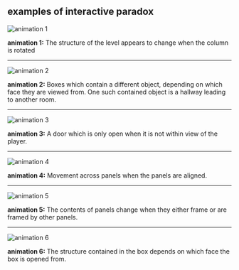 ## examples of interactive paradox

![animation 1](https://github.com/cyrilfocht/cyrilfocht.github.io/blob/paradox/paradox/MV2.gif)

**animation 1:** The structure of the level appears to change when the column is rotated
***

![animation 2](https://github.com/cyrilfocht/cyrilfocht.github.io/blob/paradox/paradox/AC1.gif)

**animation 2:** Boxes which contain a different object, depending on which face they are viewed from.
One such contained object is a hallway leading to another room.
***

![animation 3](https://github.com/cyrilfocht/cyrilfocht.github.io/blob/paradox/paradox/AC2.gif)

**animation 3:** A door which is only open when it is not within view of the player.
***

![animation 4](http://cdn.akamai.steamstatic.com/steam/apps/557600/extras/Gorogoa_2S.png?t=1513702083)

**animation 4:** Movement across panels when the panels are aligned.
***

![animation 5](http://cdn.akamai.steamstatic.com/steam/apps/557600/extras/Gorogoa_3S.png?t=1513702083)

**animation 5:** The contents of panels change when they either frame or are framed by other panels.
***

![animation 6](https://github.com/cyrilfocht/cyrilfocht.github.io/blob/paradox/paradox/MV3.gif)

**animation 6:** The structure contained in the box depends on which face the box is opened from.
